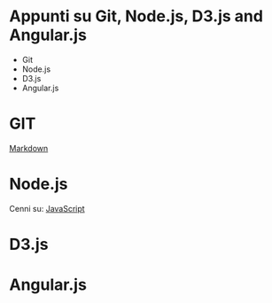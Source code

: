 Appunti su Git, Node.js, D3.js and Angular.js
=============================================

- Git
- Node.js
- D3.js
- Angular.js

GIT
===
[Markdown](http://en.wikipedia.org/wiki/Markdown)

Node.js
=======
Cenni su: [JavaScript](http://en.wikipedia.org/wiki/JavaScript)


D3.js
=====

Angular.js
==========
